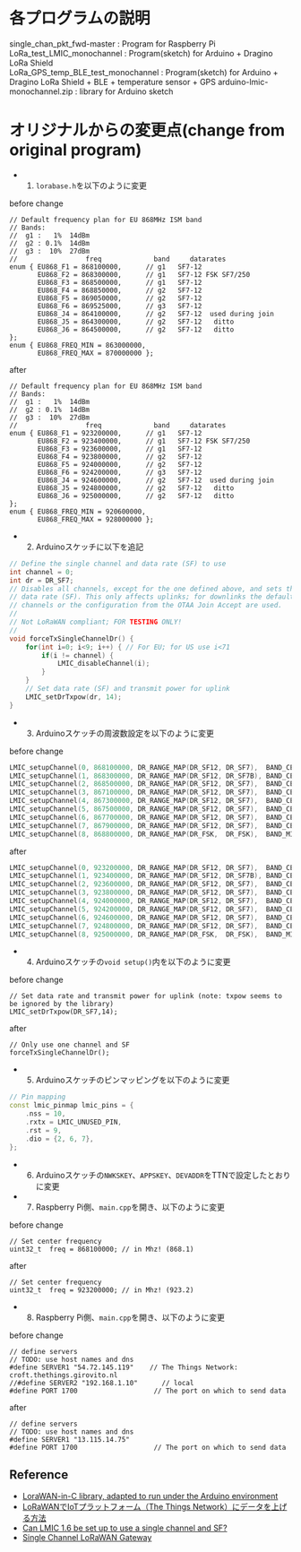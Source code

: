 # 各プログラムの説明
single_chan_pkt_fwd-master : Program for Raspberry Pi  
LoRa_test_LMIC_monochannel : Program(sketch) for Arduino + Dragino LoRa Shield  
LoRa_GPS_temp_BLE_test_monochannel : Program(sketch) for Arduino + Dragino LoRa Shield + BLE + temperature sensor + GPS
arduino-lmic-monochannel.zip : library for Arduino sketch  

# オリジナルからの変更点(change from original program)  

* 1. `lorabase.h`を以下のように変更

before change

```c:lorabase.h(before change)
// Default frequency plan for EU 868MHz ISM band
// Bands:
//  g1 :   1%  14dBm
//  g2 : 0.1%  14dBm
//  g3 :  10%  27dBm
//                 freq             band     datarates
enum { EU868_F1 = 868100000,      // g1   SF7-12
       EU868_F2 = 868300000,      // g1   SF7-12 FSK SF7/250
       EU868_F3 = 868500000,      // g1   SF7-12
       EU868_F4 = 868850000,      // g2   SF7-12
       EU868_F5 = 869050000,      // g2   SF7-12
       EU868_F6 = 869525000,      // g3   SF7-12
       EU868_J4 = 864100000,      // g2   SF7-12  used during join
       EU868_J5 = 864300000,      // g2   SF7-12   ditto
       EU868_J6 = 864500000,      // g2   SF7-12   ditto
};
enum { EU868_FREQ_MIN = 863000000,
       EU868_FREQ_MAX = 870000000 };
```

after

```c:lorabase.h(after)
// Default frequency plan for EU 868MHz ISM band
// Bands:
//  g1 :   1%  14dBm
//  g2 : 0.1%  14dBm
//  g3 :  10%  27dBm
//                 freq             band     datarates
enum { EU868_F1 = 923200000,      // g1   SF7-12
       EU868_F2 = 923400000,      // g1   SF7-12 FSK SF7/250
       EU868_F3 = 923600000,      // g1   SF7-12
       EU868_F4 = 923800000,      // g2   SF7-12
       EU868_F5 = 924000000,      // g2   SF7-12
       EU868_F6 = 924200000,      // g3   SF7-12
       EU868_J4 = 924600000,      // g2   SF7-12  used during join
       EU868_J5 = 924800000,      // g2   SF7-12   ditto
       EU868_J6 = 925000000,      // g2   SF7-12   ditto
};
enum { EU868_FREQ_MIN = 920600000,
       EU868_FREQ_MAX = 928000000 };
```

* 2. Arduinoスケッチに以下を追記

```Arduino:LoRa_test_LMIC_monochannel.ino
// Define the single channel and data rate (SF) to use
int channel = 0;
int dr = DR_SF7;
// Disables all channels, except for the one defined above, and sets the
// data rate (SF). This only affects uplinks; for downlinks the default
// channels or the configuration from the OTAA Join Accept are used.
//
// Not LoRaWAN compliant; FOR TESTING ONLY!
//
void forceTxSingleChannelDr() {
    for(int i=0; i<9; i++) { // For EU; for US use i<71
        if(i != channel) {
            LMIC_disableChannel(i);
        }
    }
    // Set data rate (SF) and transmit power for uplink
    LMIC_setDrTxpow(dr, 14);
}
```

* 3. Arduinoスケッチの周波数設定を以下のように変更  

before change

```Arduino:LoRa_test_LMIC_monochannel.ino
LMIC_setupChannel(0, 868100000, DR_RANGE_MAP(DR_SF12, DR_SF7),  BAND_CENTI);      // g-band
LMIC_setupChannel(1, 868300000, DR_RANGE_MAP(DR_SF12, DR_SF7B), BAND_CENTI);      // g-band
LMIC_setupChannel(2, 868500000, DR_RANGE_MAP(DR_SF12, DR_SF7),  BAND_CENTI);      // g-band
LMIC_setupChannel(3, 867100000, DR_RANGE_MAP(DR_SF12, DR_SF7),  BAND_CENTI);      // g-band
LMIC_setupChannel(4, 867300000, DR_RANGE_MAP(DR_SF12, DR_SF7),  BAND_CENTI);      // g-band
LMIC_setupChannel(5, 867500000, DR_RANGE_MAP(DR_SF12, DR_SF7),  BAND_CENTI);      // g-band
LMIC_setupChannel(6, 867700000, DR_RANGE_MAP(DR_SF12, DR_SF7),  BAND_CENTI);      // g-band
LMIC_setupChannel(7, 867900000, DR_RANGE_MAP(DR_SF12, DR_SF7),  BAND_CENTI);      // g-band
LMIC_setupChannel(8, 868800000, DR_RANGE_MAP(DR_FSK,  DR_FSK),  BAND_MILLI);      // g2-band
```

after

```Arduino:LoRa_test_LMIC_monochannel.ino
LMIC_setupChannel(0, 923200000, DR_RANGE_MAP(DR_SF12, DR_SF7),  BAND_CENTI);      // g-band
LMIC_setupChannel(1, 923400000, DR_RANGE_MAP(DR_SF12, DR_SF7B), BAND_CENTI);      // g-band
LMIC_setupChannel(2, 923600000, DR_RANGE_MAP(DR_SF12, DR_SF7),  BAND_CENTI);      // g-band
LMIC_setupChannel(3, 923800000, DR_RANGE_MAP(DR_SF12, DR_SF7),  BAND_CENTI);      // g-band
LMIC_setupChannel(4, 924000000, DR_RANGE_MAP(DR_SF12, DR_SF7),  BAND_CENTI);      // g-band
LMIC_setupChannel(5, 924200000, DR_RANGE_MAP(DR_SF12, DR_SF7),  BAND_CENTI);      // g-band
LMIC_setupChannel(6, 924600000, DR_RANGE_MAP(DR_SF12, DR_SF7),  BAND_CENTI);      // g-band
LMIC_setupChannel(7, 924800000, DR_RANGE_MAP(DR_SF12, DR_SF7),  BAND_CENTI);      // g-band
LMIC_setupChannel(8, 925000000, DR_RANGE_MAP(DR_FSK,  DR_FSK),  BAND_MILLI);      // g2-band
```

* 4. Arduinoスケッチの`void setup()`内を以下のように変更  

before change

```Arduino:LoRa_test_LMIC_monochannel.ino(before change)
// Set data rate and transmit power for uplink (note: txpow seems to be ignored by the library)
LMIC_setDrTxpow(DR_SF7,14);
```

after

```Arduino:LoRa_test_LMIC_monochannel.ino(after)
// Only use one channel and SF
forceTxSingleChannelDr();
```

* 5. Arduinoスケッチのピンマッピングを以下のように変更

```Arduino:LoRa_test_LMIC_monochannel.ino
// Pin mapping
const lmic_pinmap lmic_pins = {
    .nss = 10,
    .rxtx = LMIC_UNUSED_PIN,
    .rst = 9,
    .dio = {2, 6, 7},
};
```

* 6. Arduinoスケッチの`NWKSKEY`、`APPSKEY`、`DEVADDR`をTTNで設定したとおりに変更

* 7. Raspberry Pi側、`main.cpp`を開き、以下のように変更

before change

```cpp:main.cpp(before change)
// Set center frequency
uint32_t  freq = 868100000; // in Mhz! (868.1)
```

after

```cpp:main.cpp(after)
// Set center frequency
uint32_t  freq = 923200000; // in Mhz! (923.2)
```

* 8. Raspberry Pi側、`main.cpp`を開き、以下のように変更

before change

```cpp:main.cpp(before change)
// define servers
// TODO: use host names and dns
#define SERVER1 "54.72.145.119"    // The Things Network: croft.thethings.girovito.nl
//#define SERVER2 "192.168.1.10"      // local
#define PORT 1700                   // The port on which to send data
```

after

```cpp:main.cpp(after)
// define servers
// TODO: use host names and dns
#define SERVER1 "13.115.14.75"
#define PORT 1700                   // The port on which to send data
```

## Reference
* [LoraWAN-in-C library, adapted to run under the Arduino environment](https://github.com/matthijskooijman/arduino-lmic "LoraWAN-in-C library, adapted to run under the Arduino environment")
* [LoRaWANでIoTプラットフォーム（The Things Network）にデータを上げる方法](https://qiita.com/openwave-co-jp/items/7edb3661ab5703e38e7c "LoRaWANでIoTプラットフォーム（The Things Network）にデータを上げる方法")
* [Can LMIC 1.6 be set up to use a single channel and SF?](https://www.thethingsnetwork.org/forum/t/can-lmic-1-6-be-set-up-to-use-a-single-channel-and-sf/5207/ "Can LMIC 1.6 be set up to use a single channel and SF?")
* [Single Channel LoRaWAN Gateway](https://github.com/tftelkamp/single_chan_pkt_fwd/ "Single Channel LoRaWAN Gateway")
